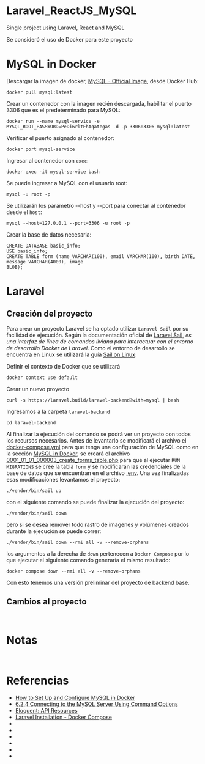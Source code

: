 # Laravel_ReactJS_MySQL

Single project using Laravel, React and MySQL

Se consideró el uso de Docker para este proyecto

# MySQL in Docker

Descargar la imagen de docker, [MySQL - Official Image](https://hub.docker.com/_/mysql), desde Docker Hub:

```shell
docker pull mysql:latest
```

Crear un contenedor con la imagen recién descargada, habilitar el puerto 3306 que es el predeterminado para MySQL:

```shell
docker run --name mysql-service -e MYSQL_ROOT_PASSWORD=PeDi6rltEhAqategas -d -p 3306:3306 mysql:latest
```

Verificar el puerto asignado al contenedor:

```shell
docker port mysql-service
```

Ingresar al contenedor con `exec`:

```shell
docker exec -it mysql-service bash
```

Se puede ingresar a MySQL con el usuario root:

```shell
mysql -u root -p
```

Se utilizarán los parámetro --host y --port para conectar al contenedor desde el `host`:

```shell
mysql --host=127.0.0.1 --port=3306 -u root -p
```

Crear la base de datos necesaria:

```shell
CREATE DATABASE basic_info;
USE basic_info;
CREATE TABLE form (name VARCHAR(100), email VARCHAR(100), birth DATE, message VARCHAR(4000), image
BLOB);
```

# Laravel

## Creación del proyecto

Para crear un proyecto Laravel se ha optado utilizar `Laravel Sail` por su facilidad de ejecución. Según la documentación oficial de [Laravel Sail](https://laravel.com/docs/11.x/sail), _es una interfaz de línea de comandos liviana para interactuar con el entorno de desarrollo Docker de Laravel_. Como el entorno de desarrollo se encuentra en Linux se utilizará la guía [Sail on Linux](https://laravel.com/docs/11.x/installation#sail-on-linux):

Definir el contexto de Docker que se utilizará

```shell
docker context use default
```

Crear un nuevo proyecto

```shell
curl -s https://laravel.build/laravel-backend?with=mysql | bash
```

Ingresamos a la carpeta `laravel-backend`

```shell
cd laravel-backend
```

Al finalizar la ejecución del comando se podrá ver un proyecto con todos los recursos necesarios. Antes de levantarlo se modificará el archivo el [docker-compose.yml](./laravel-backend/docker-compose.yml) para que tenga una configuración de MySQL como en la sección [MySQL in Docker](#mysql-in-docker), se creará el archivo [0001_01_01_000003_create_forms_table.php](laravel-backend/database/migrations/0001_01_01_000003_create_forms_table.php) para que al ejecutar `RUN MIGRATIONS` se cree la tabla `form` y se modificarán las credenciales de la base de datos que se encuentran en el archivo [.env](./laravel-backend/.env). Una vez finalizadas esas modificaciones levantamos el proyecto:

```shell
./vendor/bin/sail up
```

con el siguiente comando se puede finalizar la ejecución del proyecto:

```shell
./vendor/bin/sail down
```

pero si se desea remover todo rastro de imagenes y volúmenes creados durante la ejecución se puede correr:

```shell
./vendor/bin/sail down --rmi all -v --remove-orphans
```

los argumentos a la derecha de `down` pertenecen a `Docker Compose` por lo que ejecutar el siguiente comando generaría el mismo resultado:

```shell
docker compose down --rmi all -v --remove-orphans
```

Con esto tenemos una versión preliminar del proyecto de backend base.

## Cambios al proyecto

```shell

```

```shell

```

# Notas

```shell

```

```shell

```

# Referencias

- [How to Set Up and Configure MySQL in Docker](https://www.datacamp.com/tutorial/set-up-and-configure-mysql-in-docker)
- [6.2.4 Connecting to the MySQL Server Using Command Options](https://dev.mysql.com/doc/refman/8.0/en/connecting.html)
- [Eloquent: API Resources](https://laravel.com/docs/11.x/eloquent-resources)
- [Laravel Installation - Docker Compose](https://laravel.com/docs/11.x/installation#sail-on-linux)
- []()
- []()
- []()
- []()
- []()
- []()
